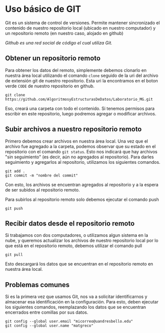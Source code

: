 # Uso básico de GIT

Git es un sistema de control de versiones. Permite mantener sincronizado el contenido de nuestro repositorio local (ubicado en nuestro computador) y un repositorio remoto (en nuestro caso, alojado en github)

*Github es una red social de código el cual utiliza Git.*

## Obtener un repositorio remoto

Para obtener los datos del remoto, simplemente debemos clonarlo en nuestra área local utilizando el comando `clone` seguido de la uri del archivo de extensión git de nuestro repositorio. Esta uri la encontramos en el boton verde `CODE` de nuestro repositorio en github.

```
git clone https://github.com/AlgoritmosyEstructurasDeDatos/Laboratorio_MG.git
```

Eso, creará una carpeta con todo el contenido. Si tenemos permisos para escribir en este repositorio, luego podremos agregar o modificar archivos.

## Subir archivos a nuestro repositorio remoto

Primero debemos crear archivos en nuestra área local. Una vez que el archivo fue agregado a la carpeta, podemos observar que su estado en el repositorio con el comando `git status`. Esto nos indicará que hay archivos "sin seguimiento" (es decir, aún no agregados al repositorio). Para darles seguimiento y agregarlos al repositorio, utilizamos los siguientes comandos.

```
git add . 
git commit -m "nombre del commit"
```
Con esto, los archivos se encuentran agregados al repositorio y a la espera de ser subidos al repositorio remoto. 

Para subirlos al repositorio remoto solo debemos ejecutar el comando push

```
git push
```

## Recibir datos desde el repositorio remoto

Si trabajamos con dos computadores, o utilizamos algun sistema en la nube, y queremos actualizar los archivos de nuestro repositorio local por lo que está en el repositorio remoto, debemos utilizar el comando pull

```
git pull
```
Esto descargará los datos que se encuentran en el repositorio remoto en nuestra área local.



## Problemas comunes

Si es la primera vez que usamos Git, nos va a solicitar identificarnos y almacenar esa identificación en la configuración. Para esto, deben ejecutar los siguientes comandos, reemplazando los datos que se encuentran encerrados entre comillas por sus datos.

```
git config --global user.email "micorreo@uandresbello.edu"
git config --global user.name "matgreco"
```
